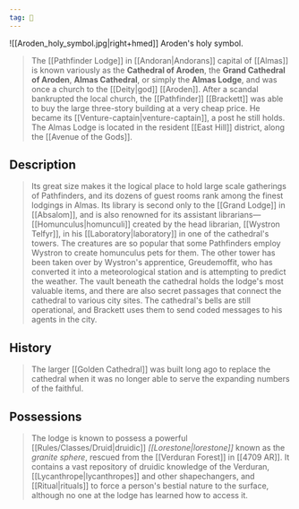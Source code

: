 ```yaml
---
tag: 🕍
---
```

![[Aroden_holy_symbol.jpg|right+hmed]] 
 Aroden's holy symbol.
> The [[Pathfinder Lodge]] in [[Andoran|Andorans]] capital of [[Almas]] is known variously as the **Cathedral of Aroden**, the **Grand Cathedral of Aroden**, **Almas Cathedral**, or simply the **Almas Lodge**, and was once a church to the [[Deity|god]] [[Aroden]]. After a scandal bankrupted the local church, the [[Pathfinder]] [[Brackett]] was able to buy the large three-story building at a very cheap price. He became its [[Venture-captain|venture-captain]], a post he still holds. The Almas Lodge is located in the resident [[East Hill]] district, along the [[Avenue of the Gods]].



## Description

> Its great size makes it the logical place to hold large scale gatherings of Pathfinders, and its dozens of guest rooms rank among the finest lodgings in Almas. Its library is second only to the [[Grand Lodge]] in [[Absalom]], and is also renowned for its assistant librarians—[[Homunculus|homunculi]] created by the head librarian, [[Wystron Telfyr]], in his [[Laboratory|laboratory]] in one of the cathedral's towers. The creatures are so popular that some Pathfinders employ Wystron to create homunculus pets for them. The other tower has been taken over by Wystron's apprentice, Greudemoffit, who has converted it into a meteorological station and is attempting to predict the weather. The vault beneath the cathedral holds the lodge's most valuable items, and there are also secret passages that connect the cathedral to various city sites. The cathedral's bells are still operational, and Brackett uses them to send coded messages to his agents in the city.


## History

> The larger [[Golden Cathedral]] was built long ago to replace the cathedral when it was no longer able to serve the expanding numbers of the faithful.


## Possessions

> The lodge is known to possess a powerful [[Rules/Classes/Druid|druidic]] *[[Lorestone|lorestone]]* known as the *granite sphere*, rescued from the [[Verduran Forest]] in [[4709 AR]]. It contains a vast repository of druidic knowledge of the Verduran, [[Lycanthrope|lycanthropes]] and other shapechangers, and [[Ritual|rituals]] to force a person's bestial nature to the surface, although no one at the lodge has learned how to access it.









